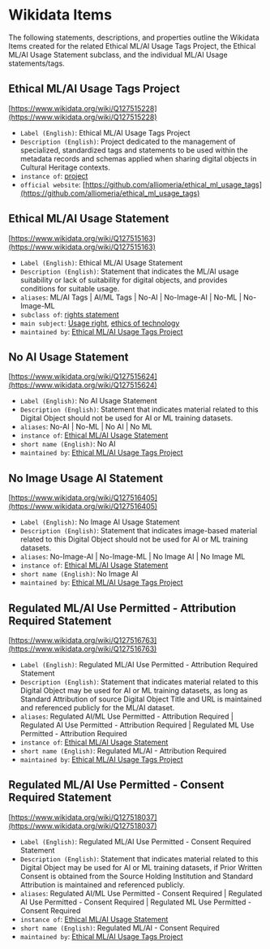 # Wikidata Items

The following statements, descriptions, and properties outline the Wikidata Items created for the related Ethical ML/AI Usage Tags Project, the Ethical ML/AI Usage Statement subclass, and the individual ML/AI Usage statements/tags.

## Ethical ML/AI Usage Tags Project
[https://www.wikidata.org/wiki/Q127515228](https://www.wikidata.org/wiki/Q127515228)

* `Label (English)`: Ethical ML/AI Usage Tags Project
* `Description (English)`: Project dedicated to the management of specialized, standardized tags and statements to be used within the metadata records and schemas applied when sharing digital objects in Cultural Heritage contexts.
* `instance of`: [project](https://www.wikidata.org/wiki/Q170584)
* `official website`: [https://github.com/alliomeria/ethical_ml_usage_tags](https://github.com/alliomeria/ethical_ml_usage_tags)

## Ethical ML/AI Usage Statement

[https://www.wikidata.org/wiki/Q127515163](https://www.wikidata.org/wiki/Q127515163)

* `Label (English)`: Ethical ML/AI Usage Statement
* `Description (English)`: Statement that indicates the ML/AI usage suitability or lack of suitability for digital objects, and provides conditions for suitable usage.
* `aliases`: ML/AI Tags | AI/ML Tags | No-AI | No-Image-AI | No-ML | No-Image-ML
* `subclass of`: [rights statement](https://www.wikidata.org/wiki/Q56299036)
* `main subject`: [Usage right](https://www.wikidata.org/wiki/Q2005733), [ethics of technology](https://www.wikidata.org/wiki/Q5403493)
* `maintained by`: [Ethical ML/AI Usage Tags Project](https://www.wikidata.org/wiki/Q127515228)


## No AI Usage Statement
[https://www.wikidata.org/wiki/Q127515624](https://www.wikidata.org/wiki/Q127515624)

* `Label (English)`: No AI Usage Statement
* `Description (English)`: Statement that indicates material related to this Digital Object should not be used for AI or ML training datasets.
* `aliases`: No-AI | No-ML | No AI | No ML
* `instance of`: [Ethical ML/AI Usage Statement](https://www.wikidata.org/wiki/Q127515163)
* `short name (English)`: No AI
* `maintained by`: [Ethical ML/AI Usage Tags Project](https://www.wikidata.org/wiki/Q127515228)


## No Image Usage AI Statement
[https://www.wikidata.org/wiki/Q127516405](https://www.wikidata.org/wiki/Q127516405)

* `Label (English)`: No Image AI Usage Statement
* `Description (English)`: Statement that indicates image-based material related to this Digital Object should not be used for AI or ML training datasets.
* `aliases`: No-Image-AI | No-Image-ML | No Image AI | No Image ML
* `instance of`: [Ethical ML/AI Usage Statement](https://www.wikidata.org/wiki/Q127515163)
* `short name (English)`: No Image AI
* `maintained by`: [Ethical ML/AI Usage Tags Project](https://www.wikidata.org/wiki/Q127515228)


## Regulated ML/AI Use Permitted - Attribution Required Statement
[https://www.wikidata.org/wiki/Q127516763](https://www.wikidata.org/wiki/Q127516763)

* `Label (English)`: Regulated ML/AI Use Permitted - Attribution Required Statement
* `Description (English)`: Statement that indicates material related to this Digital Object may be used for AI or ML training datasets, as long as Standard Attribution of source Digital Object Title and URL is maintained and referenced publicly for the ML/AI dataset.
* `aliases`: Regulated AI/ML Use Permitted - Attribution Required | Regulated AI Use Permitted - Attribution Required | Regulated ML Use Permitted - Attribution Required
* `instance of`: [Ethical ML/AI Usage Statement](https://www.wikidata.org/wiki/Q127515163)
* `short name (English)`: Regulated ML/AI - Attribution Required
* `maintained by`: [Ethical ML/AI Usage Tags Project](https://www.wikidata.org/wiki/Q127515228)


## Regulated ML/AI Use Permitted - Consent Required Statement
[https://www.wikidata.org/wiki/Q127518037](https://www.wikidata.org/wiki/Q127518037)

* `Label (English)`: Regulated ML/AI Use Permitted - Consent Required Statement
* `Description (English)`: Statement that indicates material related to this Digital Object may be used for AI or ML training datasets, if Prior Written Consent is obtained from the Source Holding Institution and Standard Attribution is maintained and referenced publicly.
* `aliases`: Regulated AI/ML Use Permitted - Consent Required | Regulated AI Use Permitted - Consent Required | Regulated ML Use Permitted - Consent Required
* `instance of`: [Ethical ML/AI Usage Statement](https://www.wikidata.org/wiki/Q127515163)
* `short name (English)`: Regulated ML/AI - Consent Required
* `maintained by`: [Ethical ML/AI Usage Tags Project](https://www.wikidata.org/wiki/Q127515228)
